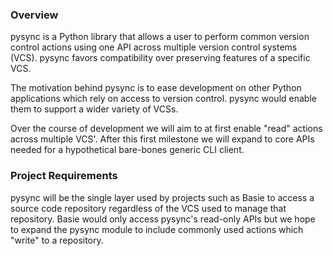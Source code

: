 ### Overview ###
pysync is a Python library that allows a user to perform common version control actions using one API across multiple version control systems (VCS). pysync favors compatibility over preserving features of a specific VCS.

The motivation behind pysync is to ease development on other Python applications which rely on access to version control. pysync would enable them to support a wider variety of VCSs.

Over the course of development we will aim to at first enable "read" actions across multiple VCS'. After this first milestone we will expand to core APIs needed for a hypothetical bare-bones generic CLI client.

### Project Requirements ###
pysync will be the single layer used by projects such as Basie to access a source code repository regardless of the VCS used to manage that repository. Basie would only access pysync's read-only APIs but we hope to expand the pysync module to include commonly used actions which "write" to a repository.